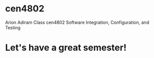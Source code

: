 # cen4802
Arion Adiram
Class cen4802 Software Integration, Configuration, and Testing

# Let's have a great semester!

